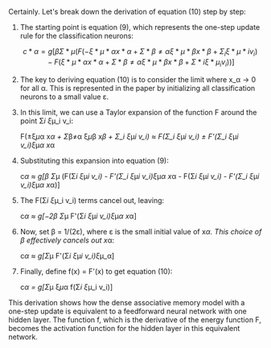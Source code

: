 Certainly. Let's break down the derivation of equation (10) step by step:

1. The starting point is equation (9), which represents the one-step update rule for the classification neurons:

    $$ c*α = g[β Σ*μ (F(−ξ*μ*α x*α + Σ*β≠α ξ*μ*β x*β + Σ_i ξ*μ*i v_i) - F(ξ*μ*α x*α + Σ*β≠α ξ*μ*β x*β + Σ*i ξ*μ_i v_i))] $$

2. The key to deriving equation (10) is to consider the limit where x_α → 0 for all α. This is represented in the paper by initializing all classification neurons to a small value ε.

3. In this limit, we can use a Taylor expansion of the function F around the point Σ*i ξ*μ_i v_i:

    F(±ξ*μ*α x*α + Σ*β≠α ξ*μ*β x*β + Σ_i ξ*μ*i v_i) ≈ F(Σ_i ξ*μ*i v_i) ± F'(Σ_i ξ*μ*i v_i)ξ*μ*α x*α

4. Substituting this expansion into equation (9):

    c*α ≈ g[β Σ*μ (F(Σ*i ξ*μ*i v_i) - F'(Σ_i ξ*μ*i v_i)ξ*μ*α x*α - F(Σ*i ξ*μ*i v_i) - F'(Σ_i ξ*μ*i v_i)ξ*μ*α x*α)]

5. The F(Σ*i ξ*μ_i v_i) terms cancel out, leaving:

    c*α ≈ g[−2β Σ*μ F'(Σ*i ξ*μ*i v_i)ξ*μ*α x*α]

6. Now, set β = 1/(2ε), where ε is the small initial value of x*α. This choice of β effectively cancels out x*α:

    c*α ≈ g[Σ*μ F'(Σ*i ξ*μ*i v_i)ξ*μ_α]

7. Finally, define f(x) = F'(x) to get equation (10):

    c*α = g[Σ*μ ξ*μ*α f(Σ*i ξ*μ_i v_i)]

This derivation shows how the dense associative memory model with a one-step update is equivalent to a feedforward neural network with one hidden layer. The function f, which is the derivative of the energy function F, becomes the activation function for the hidden layer in this equivalent network.
